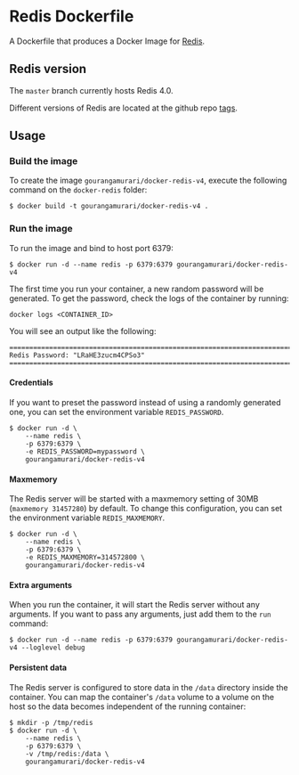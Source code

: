 # Redis Dockerfile

A Dockerfile that produces a Docker Image for [Redis](http://redis.io/).

## Redis version

The `master` branch currently hosts Redis 4.0.

Different versions of Redis are located at the github repo [tags](https://github.infra.hana.ondemand.com/cloudfoundry/docker-redis/tags).

## Usage

### Build the image

To create the image `gourangamurari/docker-redis-v4`, execute the following command on the `docker-redis` folder:

```
$ docker build -t gourangamurari/docker-redis-v4 .
```

### Run the image

To run the image and bind to host port 6379:

```
$ docker run -d --name redis -p 6379:6379 gourangamurari/docker-redis-v4
```

The first time you run your container, a new random password will be generated. To get the password,
check the logs of the container by running:

```
docker logs <CONTAINER_ID>
```

You will see an output like the following:

```
========================================================================
Redis Password: "LRaHE3zucm4CPSo3"
========================================================================
```

#### Credentials

If you want to preset the password instead of using a randomly generated one, you can set the environment variable `REDIS_PASSWORD`.

```
$ docker run -d \
    --name redis \
    -p 6379:6379 \
    -e REDIS_PASSWORD=mypassword \
    gourangamurari/docker-redis-v4
```

#### Maxmemory

The Redis server will be started with a maxmemory setting of 30MB (`maxmemory 31457280`) by default. To change this configuration, you can set the environment variable `REDIS_MAXMEMORY`.

```
$ docker run -d \
    --name redis \
    -p 6379:6379 \
    -e REDIS_MAXMEMORY=314572800 \
    gourangamurari/docker-redis-v4
```

#### Extra arguments

When you run the container, it will start the Redis server without any arguments. If you want to pass any arguments,
just add them to the `run` command:

```
$ docker run -d --name redis -p 6379:6379 gourangamurari/docker-redis-v4 --loglevel debug
```

#### Persistent data

The Redis server is configured to store data in the `/data` directory inside the container. You can map the
container's `/data` volume to a volume on the host so the data becomes independent of the running container:

```
$ mkdir -p /tmp/redis
$ docker run -d \
    --name redis \
    -p 6379:6379 \
    -v /tmp/redis:/data \
    gourangamurari/docker-redis-v4
```
